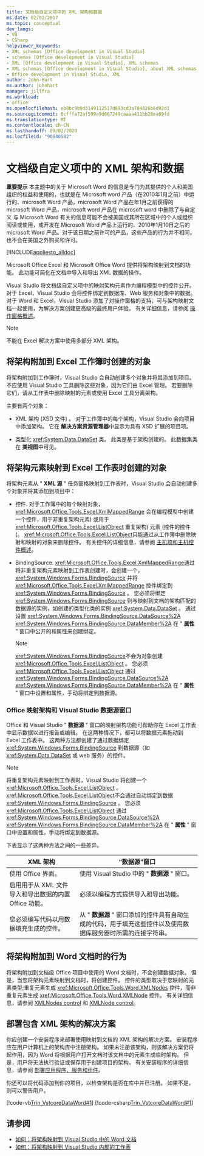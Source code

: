 ```yaml
---
title: 文档级自定义项中的 XML 架构和数据
ms.date: 02/02/2017
ms.topic: conceptual
dev_langs:
- VB
- CSharp
helpviewer_keywords:
- XML schemas [Office development in Visual Studio]
- schemas [Office development in Visual Studio]
- XML [Office development in Visual Studio], XML schemas
- XML schemas [Office development in Visual Studio], about XML schemas and data
- Office development in Visual Studio, XML
author: John-Hart
ms.author: johnhart
manager: jillfra
ms.workload:
- office
ms.openlocfilehash: eb8bc9b9d3149112517d893cd3a704826b6d92d1
ms.sourcegitcommit: 6cfffa72af599a9d667249caaaa411bb28ea69fd
ms.translationtype: MT
ms.contentlocale: zh-CN
ms.lasthandoff: 09/02/2020
ms.locfileid: "90840582"
---
```

# <a name="xml-schemas-and-data-in-document-level-customizations"></a>文档级自定义项中的 XML 架构和数据
  **重要提示** 本主题中的关于 Microsoft Word 的信息是专门为其提供的个人和美国组织的权益和使用的，也就是在 Microsoft word 产品（在2010年1月之前）中运行的、microsoft Word 产品，microsoft Word 产品在年1月之前获得的 microsoft Word 产品，microsoft word 产品在 microsoft word 中删除了与自定义 与 Microsoft Word 有关的信息可能不会被美国或其所在区域中的个人或组织阅读或使用，或开发在 Microsoft Word 产品上运行的、2010年1月10日之后的 microsoft Word 产品。对于该日期之前许可的产品，这些产品的行为并不相同，也不会在美国之外购买和许可。

 [!INCLUDE[appliesto_alldoc](../vsto/includes/appliesto-alldoc-md.md)]

 Microsoft Office Excel 和 Microsoft Office Word 提供将架构映射到文档的功能。 此功能可简化在文档中导入和导出 XML 数据的操作。

 Visual Studio 将文档级自定义项中的映射架构元素作为编程模型中的控件公开。 对于 Excel，Visual Studio 会将控件绑定到数据库、Web 服务和对象中的数据。 对于 Word 和 Excel，Visual Studio 添加了对操作窗格的支持，可与架构映射文档一起使用，为解决方案创建更高级的最终用户体验。 有关详细信息，请参阅 [操作窗格概述](../vsto/actions-pane-overview.md)。

> [!NOTE]
> 不能在 Excel 解决方案中使用多部分 XML 架构。

## <a name="objects-created-when-schemas-are-attached-to-excel-workbooks"></a>将架构附加到 Excel 工作簿时创建的对象
 将架构附加到工作簿时，Visual Studio 会自动创建多个对象并将其添加到项目。 不应使用 Visual Studio 工具删除这些对象，因为它们由 Excel 管理。 若要删除它们，请从工作表中删除映射的元素或使用 Excel 工具分离架构。

 主要有两个对象：

- XML 架构 (XSD 文件) 。 对于工作簿中的每个架构，Visual Studio 会向项目中添加架构。 它在 **解决方案资源管理器**中显示为具有 XSD 扩展的项目项。

- 类型化 <xref:System.Data.DataSet> 类。 此类是基于架构创建的。 此数据集类在 **类视图**中可见。

## <a name="objects-created-when-schema-elements-are-mapped-to-excel-worksheets"></a>将架构元素映射到 Excel 工作表时创建的对象
 将架构元素从 " **XML 源** " 任务窗格映射到工作表时，Visual Studio 会自动创建多个对象并将其添加到项目中：

- 控件. 对于工作簿中的每个映射对象， <xref:Microsoft.Office.Tools.Excel.XmlMappedRange> 会在编程模型中创建一个控件，用于非重复架构元素) 或用于 <xref:Microsoft.Office.Tools.Excel.ListObject> 重复架构) 元素 (控件的控件 (。 <xref:Microsoft.Office.Tools.Excel.ListObject>只能通过从工作簿中删除映射和映射的对象来删除控件。 有关控件的详细信息，请参阅 [主机项和主机控件概述](../vsto/host-items-and-host-controls-overview.md)。

- BindingSource. <xref:Microsoft.Office.Tools.Excel.XmlMappedRange>通过将非重复架构元素映射到工作表创建时，会创建一个， <xref:System.Windows.Forms.BindingSource> 并将 <xref:Microsoft.Office.Tools.Excel.XmlMappedRange> 控件绑定到 <xref:System.Windows.Forms.BindingSource> 。 您必须将绑定 <xref:System.Windows.Forms.BindingSource> 到与映射到文档的架构匹配的数据源的实例，如创建的类型化类的实例 <xref:System.Data.DataSet> 。 通过设置 <xref:System.Windows.Forms.BindingSource.DataSource%2A> <xref:System.Windows.Forms.BindingSource.DataMember%2A> 在 " **属性** " 窗口中公开的和属性来创建绑定。

    > [!NOTE]
    > <xref:System.Windows.Forms.BindingSource>不会为对象创建 <xref:Microsoft.Office.Tools.Excel.ListObject> 。 您必须 <xref:Microsoft.Office.Tools.Excel.ListObject> 通过 <xref:System.Windows.Forms.BindingSource.DataSource%2A> <xref:System.Windows.Forms.BindingSource.DataMember%2A> 在 " **属性** " 窗口中设置和属性，手动将绑定到数据源。

### <a name="office-mapped-schemas-and-the-visual-studio-data-sources-window"></a>Office 映射架构和 Visual Studio 数据源窗口
 Office 和 Visual Studio " **数据源** " 窗口的映射架构功能可帮助你在 Excel 工作表中显示数据以进行报告或编辑。 在这两种情况下，都可以将数据元素拖动到 Excel 工作表中。 这两种方法都创建了通过数据绑定 <xref:System.Windows.Forms.BindingSource> 到数据源（如 <xref:System.Data.DataSet> 或 web 服务）的控件。

> [!NOTE]
> 将重复架构元素映射到工作表时，Visual Studio 将创建一个 <xref:Microsoft.Office.Tools.Excel.ListObject> 。 <xref:Microsoft.Office.Tools.Excel.ListObject>不会通过自动绑定到数据 <xref:System.Windows.Forms.BindingSource> 。 您必须 <xref:Microsoft.Office.Tools.Excel.ListObject> 通过 <xref:System.Windows.Forms.BindingSource.DataSource%2A> <xref:System.Windows.Forms.BindingSource.DataMember%2A> 在 " **属性** " 窗口中设置和属性，手动将绑定到数据源。

 下表显示了这两种方法之间的一些差异。

|XML 架构|“数据源”窗口|
|----------------|-------------------------|
|使用 Office 界面。|使用 Visual Studio 中的 " **数据源** " 窗口。|
|启用用于从 XML 文件导入和导出数据的内置 Office 功能。|必须以编程方式提供导入和导出功能。|
|您必须编写代码以用数据填充生成的控件。|从 " **数据源** " 窗口添加的控件具有自动生成的代码，用于填充这些控件以及使用数据库服务器时所需的连接字符串。|

## <a name="behavior-when-schemas-are-attached-to-word-documents"></a>将架构附加到 Word 文档时的行为
 将架构附加到文档级 Office 项目中使用的 Word 文档时，不会创建数据对象。 但是，当您将架构元素映射到文档时，将创建控件。 控件的类型取决于您映射的元素类型;重复元素生成 <xref:Microsoft.Office.Tools.Word.XMLNodes> 控件，而非重复元素生成 <xref:Microsoft.Office.Tools.Word.XMLNode> 控件。 有关详细信息，请参阅 [XMLNodes control](../vsto/xmlnodes-control.md) 和 [XMLNode control](../vsto/xmlnode-control.md)。

## <a name="deployment-of-solutions-that-include-xml-schemas"></a>部署包含 XML 架构的解决方案
 你应创建一个安装程序来部署使用映射到文档的 XML 架构的解决方案。 安装程序应在用户计算机上的架构库中注册架构。 如果未注册该架构，则该解决方案仍将起作用，因为 Word 将根据用户打开文档时该文档中的元素生成临时架构。 但是，用户将无法执行验证或保存用于创建项目的架构。 有关安装程序的详细信息，请参阅 [部署应用程序、服务和组件](../deployment/deploying-applications-services-and-components.md)。

 你还可以将代码添加到你的项目，以检查架构是否在库中并已注册。 如果不是，则可以警告用户。

 [!code-vb[Trin_VstcoreDataWord#1](../vsto/codesnippet/VisualBasic/Trin_VstcoreDataWordVB/ThisDocument.vb#1)]
 [!code-csharp[Trin_VstcoreDataWord#1](../vsto/codesnippet/CSharp/Trin_VstcoreDataWordCS/ThisDocument.cs#1)]

## <a name="see-also"></a>请参阅

- [如何：将架构映射到 Visual Studio 中的 Word 文档](../vsto/how-to-map-schemas-to-word-documents-inside-visual-studio.md)
- [如何：将架构映射到 Visual Studio 内部的工作表](../vsto/how-to-map-schemas-to-worksheets-inside-visual-studio.md)
